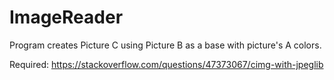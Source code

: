 # ImageReader
Program creates Picture C using Picture B as a base with picture's A colors. 

Required: https://stackoverflow.com/questions/47373067/cimg-with-jpeglib

